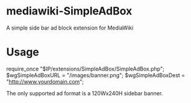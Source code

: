 mediawiki-SimpleAdBox
=====================

A simple side bar ad block extension for MediaWiki

Usage
=====

   require_once "$IP/extensions/SimpleAdBox/SimpleAdBox.php";
   $wgSimpleAdBoxURL = "/images/banner.png";
   $wgSimpleAdBoxDest = "http://www.yourdomain.com";

The only supported ad format is a 120Wx240H sidebar banner.
